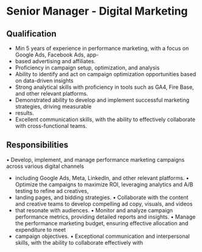 # Senior Manager - Digital Marketing

## Qualification

* Min 5 years of experience in performance marketing, with a focus on Google Ads, Facebook Ads, app-
* based advertising and affiliates.
* Proficiency in campaign setup, optimization, and analysis
* Ability to identify and act on campaign optimization opportunities based on data-driven insights
* Strong analytical skills with proficiency in tools such as GA4, Fire Base, and other relevant platforms.
* Demonstrated ability to develop and implement successful marketing strategies, driving measurable
* results.
* Excellent communication skills, with the ability to effectively collaborate with cross-functional teams.

## Responsibilities

• Develop, implement, and manage performance marketing campaigns across various digital channels
* including Google Ads, Meta, LinkedIn, and other relevant platforms.
• Optimize the campaigns to maximize ROI, leveraging analytics and A/B testing to refine ad creatives,
* landing pages, and bidding strategies.
• Collaborate with the content and creative teams to develop compelling ad copy, visuals, and videos
* that resonate with audiences.
• Monitor and analyze campaign performance metrics, providing detailed reports and insights.
• Manage the performance marketing budget, ensuring effective allocation and expenditure to meet
* campaign objectives.
• Exceptional communication and interpersonal skills, with the ability to collaborate effectively with
